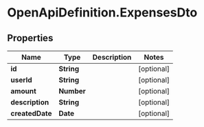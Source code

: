 # OpenApiDefinition.ExpensesDto

## Properties

Name | Type | Description | Notes
------------ | ------------- | ------------- | -------------
**id** | **String** |  | [optional] 
**userId** | **String** |  | [optional] 
**amount** | **Number** |  | [optional] 
**description** | **String** |  | [optional] 
**createdDate** | **Date** |  | [optional] 


